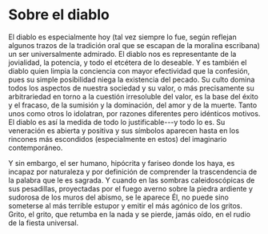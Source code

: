 Sobre el diablo
===============

El diablo es especialmente hoy (tal vez siempre lo fue, según reflejan
algunos trazos de la tradición oral que se escapan de la moralina
escribana) un ser universalmente admirado. El diablo nos es
representante de la jovialidad, la potencia, y todo el etcétera de lo
deseable. Y es también el diablo quien limpia la conciencia con mayor
efectividad que la confesión, pues su simple posibilidad niega la
existencia del pecado. Su culto domina todos los aspectos de nuestra
sociedad y su valor, o más precisamente su arbitrariedad en torno a la
cuestión irresoluble del valor, es la base del éxito y el fracaso, de
la sumisión y la dominación, del amor y de la muerte. Tanto unos como
otros lo idolatran, por razones diferentes pero idénticos motivos. El
diablo es así la medida de todo lo justificable---y todo lo es.  Su
veneración es abierta y positiva y sus símbolos aparecen hasta en los
rincones más escondidos (especialmente en estos) del imaginario
contemporáneo.

Y sin embargo, el ser humano, hipócrita y fariseo donde los haya, es
incapaz por naturaleza y por definición de comprender la trascendencia
de la palabra que le es sagrada.  Y cuando en las sombras
caleidoscópicas de sus pesadillas, proyectadas por el fuego averno
sobre la piedra ardiente y sudorosa de los muros del abismo, se le
aparece Él, no puede sino someterse al más terrible estupor y emitir
el más agónico de los gritos.  Grito, el grito, que retumba en la nada
y se pierde, jamás oído, en el rudio de la fiesta universal.
